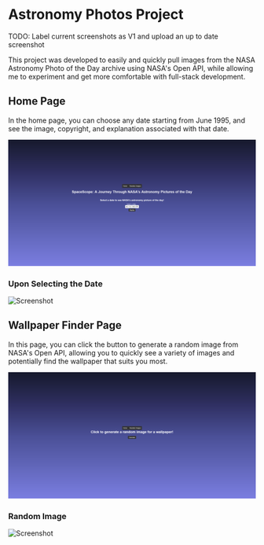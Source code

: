 # Astronomy Photos Project

TODO: Label current screenshots as V1 and upload an up to date screenshot

This project was developed to easily and quickly pull images from the NASA Astronomy Photo of the Day archive using NASA's Open API, while allowing me to experiment and get more comfortable with full-stack development.

## Home Page
In the home page, you can choose any date starting from June 1995, and see the image, copyright, and explanation associated with that date.

![Screenshot](/assets/imgs/Screenshot%202023-06-22%20at%2015-35-27%20Astronomy%20Image%20of%20the%20Day.png)

### Upon Selecting the Date

![Screenshot](/assets/imgs/Screenshot%202023-06-22%20at%2015-37-01%20Astronomy%20Image%20of%20the%20Day.png)

## Wallpaper Finder Page
In this page, you can click the button to generate a random image from NASA's Open API, allowing you to quickly see a variety of images and potentially find the wallpaper that suits you most.

![Screenshot](/assets/imgs/Screenshot%202023-06-22%20at%2015-37-32%20Screenshot.png) 

### Random Image

![Screenshot](/assets/imgs/Screenshot%202023-06-22%20at%2015-37-38%20Screenshot.png) 